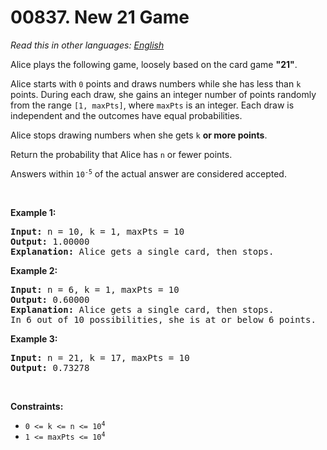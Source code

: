 # 00837. New 21 Game

  _Read this in other languages:_
    [_English_](README.md)

<p>Alice plays the following game, loosely based on the card game <strong>&quot;21&quot;</strong>.</p>

<p>Alice starts with <code>0</code> points and draws numbers while she has less than <code>k</code> points. During each draw, she gains an integer number of points randomly from the range <code>[1, maxPts]</code>, where <code>maxPts</code> is an integer. Each draw is independent and the outcomes have equal probabilities.</p>

<p>Alice stops drawing numbers when she gets <code>k</code> <strong>or more points</strong>.</p>

<p>Return the probability that Alice has <code>n</code> or fewer points.</p>

<p>Answers within <code>10<sup>-5</sup></code> of the actual answer are considered accepted.</p>

<p>&nbsp;</p>
<p><strong class="example">Example 1:</strong></p>

<pre>
<strong>Input:</strong> n = 10, k = 1, maxPts = 10
<strong>Output:</strong> 1.00000
<strong>Explanation:</strong> Alice gets a single card, then stops.
</pre>

<p><strong class="example">Example 2:</strong></p>

<pre>
<strong>Input:</strong> n = 6, k = 1, maxPts = 10
<strong>Output:</strong> 0.60000
<strong>Explanation:</strong> Alice gets a single card, then stops.
In 6 out of 10 possibilities, she is at or below 6 points.
</pre>

<p><strong class="example">Example 3:</strong></p>

<pre>
<strong>Input:</strong> n = 21, k = 17, maxPts = 10
<strong>Output:</strong> 0.73278
</pre>

<p>&nbsp;</p>
<p><strong>Constraints:</strong></p>

<ul>
	<li><code>0 &lt;= k &lt;= n &lt;= 10<sup>4</sup></code></li>
	<li><code>1 &lt;= maxPts &lt;= 10<sup>4</sup></code></li>
</ul>
